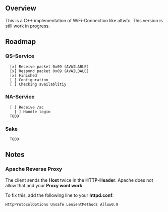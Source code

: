 
## Overview
This is a C++ implementation of WiFi-Connection like altwfc.
This version is still work in progress.

## Roadmap
### QS-Service
```
  [x] Receive packet 0x09 (AVAILABLE)
  [x] Respond packet 0x09 (AVAILBALE)
  [x] Finished
  [ ] Configuration
  [ ] Checking availablitiy
```  
### NA-Service
```
  [ ] Receive /ac
    [ ] Handle login
  TODO
```
  
### Sake
```
  TODO
```

## Notes
### Apache Reverse Proxy
The client sends the **Host** twice in the **HTTP-Header**. Apache does not allow that and your **Proxy wont work**.

To fix this, add the following line to your **httpd.conf**:
```
HttpProtocolOptions Unsafe LenientMethods Allow0.9
```
